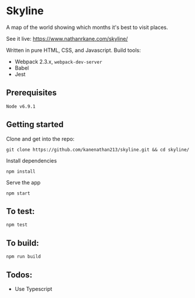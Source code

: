 # Skyline

A map of the world showing which months it's best to visit places.

See it live: https://www.nathanrkane.com/skyline/

Written in pure HTML, CSS, and Javascript. Build tools:
- Webpack 2.3.x, `webpack-dev-server`
- Babel
- Jest

## Prerequisites
```
Node v6.9.1
```

## Getting started

Clone and get into the repo:

```
git clone https://github.com/kanenathan213/skyline.git && cd skyline/
```

Install dependencies
```
npm install
```

Serve the app
```
npm start
```

## To test:

`npm test`

## To build:

`npm run build`

## Todos:

- Use Typescript
